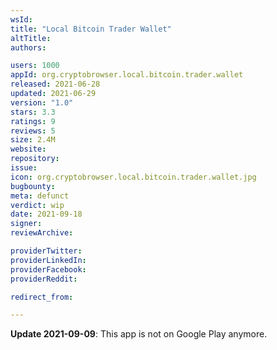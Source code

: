 ```yaml
---
wsId: 
title: "Local Bitcoin Trader Wallet"
altTitle: 
authors:

users: 1000
appId: org.cryptobrowser.local.bitcoin.trader.wallet
released: 2021-06-28
updated: 2021-06-29
version: "1.0"
stars: 3.3
ratings: 9
reviews: 5
size: 2.4M
website: 
repository: 
issue: 
icon: org.cryptobrowser.local.bitcoin.trader.wallet.jpg
bugbounty: 
meta: defunct
verdict: wip
date: 2021-09-18
signer: 
reviewArchive:

providerTwitter: 
providerLinkedIn: 
providerFacebook: 
providerReddit: 

redirect_from:

---
```


**Update 2021-09-09**: This app is not on Google Play anymore.

